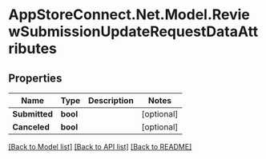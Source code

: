 # AppStoreConnect.Net.Model.ReviewSubmissionUpdateRequestDataAttributes

## Properties

Name | Type | Description | Notes
------------ | ------------- | ------------- | -------------
**Submitted** | **bool** |  | [optional] 
**Canceled** | **bool** |  | [optional] 

[[Back to Model list]](../README.md#documentation-for-models) [[Back to API list]](../README.md#documentation-for-api-endpoints) [[Back to README]](../README.md)


